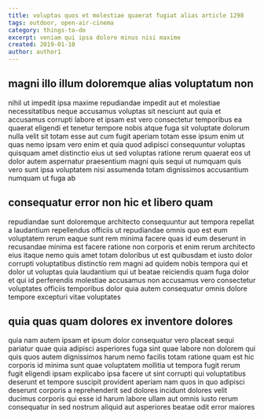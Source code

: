 ```yaml
---
title: voluptas quos et molestiae quaerat fugiat alias article 1298
tags: outdoor, open-air-cinema
category: things-to-do
excerpt: veniam qui ipsa dolore minus nisi maxime
created: 2019-01-10
author: author1
---
```


## magni illo illum doloremque alias voluptatum non

nihil ut impedit ipsa maxime repudiandae impedit aut et molestiae necessitatibus neque accusamus voluptas sit nesciunt aut quia et accusamus corrupti labore et ipsam est vero consectetur temporibus ea quaerat eligendi et tenetur tempore nobis atque fuga sit voluptate dolorum nulla velit sit totam esse aut cum fugit aperiam totam esse ipsum enim ut quas nemo ipsam vero enim et quia quod adipisci consequuntur voluptas quisquam amet distinctio eius ut sed voluptas ratione rerum quaerat eos ut dolor autem aspernatur praesentium magni quis sequi ut numquam quis vero sunt ipsa voluptatem nisi assumenda totam dignissimos accusantium numquam ut fuga ab

## consequatur error non hic et libero quam

repudiandae sunt doloremque architecto consequuntur aut tempora repellat a laudantium repellendus officiis ut repudiandae omnis quo est eum voluptatem rerum eaque sunt rem minima facere quas id eum deserunt in recusandae minima est facere ratione non corporis et enim rerum architecto eius itaque nemo quis amet totam doloribus ut est quibusdam et iusto dolor corrupti voluptatibus distinctio rem magni ad quidem nobis tempora qui et dolor ut voluptas quia laudantium qui ut beatae reiciendis quam fuga dolor et qui id perferendis molestiae accusamus non accusamus vero consectetur voluptates officiis temporibus dolor quia autem consequatur omnis dolore tempore excepturi vitae voluptates

## quia quas quam dolores ex inventore dolores

quia nam autem ipsam et ipsum dolor consequatur vero placeat sequi pariatur quae quia adipisci asperiores fuga sint quae labore non dolorem qui quis quos autem dignissimos harum nemo facilis totam ratione quam est hic corporis id minima sunt quae voluptatem mollitia ut tempora fugit rerum fugit eligendi ipsam explicabo ipsa facere ut sint corrupti qui voluptatibus deserunt et tempore suscipit provident aperiam nam quos in quo adipisci deserunt corporis a reprehenderit sed dolores incidunt dolores velit ducimus corporis qui esse id harum labore ullam aut omnis iusto rerum consequatur in sed nostrum aliquid aut asperiores beatae odit error maiores
